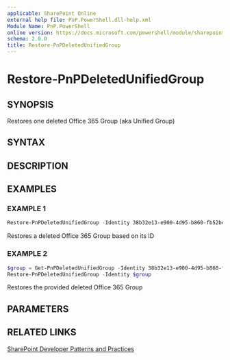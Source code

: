 ```yaml
---
applicable: SharePoint Online
external help file: PnP.PowerShell.dll-help.xml
Module Name: PnP.PowerShell
online version: https://docs.microsoft.com/powershell/module/sharepoint-pnp/restore-pnpdeletedunifiedgroup
schema: 2.0.0
title: Restore-PnPDeletedUnifiedGroup
---
```


# Restore-PnPDeletedUnifiedGroup

## SYNOPSIS
Restores one deleted Office 365 Group (aka Unified Group)

## SYNTAX

## DESCRIPTION

## EXAMPLES

### EXAMPLE 1
```powershell
Restore-PnPDeletedUnifiedGroup -Identity 38b32e13-e900-4d95-b860-fb52bc07ca7f
```

Restores a deleted Office 365 Group based on its ID

### EXAMPLE 2
```powershell
$group = Get-PnPDeletedUnifiedGroup -Identity 38b32e13-e900-4d95-b860-fb52bc07ca7f
Restore-PnPDeletedUnifiedGroup -Identity $group
```

Restores the provided deleted Office 365 Group

## PARAMETERS

## RELATED LINKS

[SharePoint Developer Patterns and Practices](https://aka.ms/sppnp)